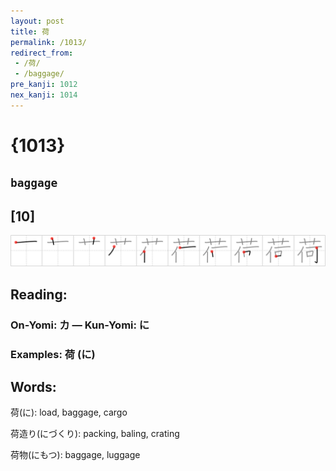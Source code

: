 ```yaml
---
layout: post
title: 荷
permalink: /1013/
redirect_from:
 - /荷/
 - /baggage/
pre_kanji: 1012
nex_kanji: 1014
---
```


# {1013}

## `baggage`

## [10]

<div class="stroke"><img src="../images/E88DB7.png" /></div>

## Reading:

### On-Yomi: カ &mdash; Kun-Yomi: に

### Examples: 荷 (に)

## Words:

荷(に): load, baggage, cargo

荷造り(にづくり): packing, baling, crating

荷物(にもつ): baggage, luggage
